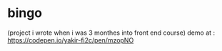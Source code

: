 # bingo
(project i wrote when i was 3 monthes into front end course)
demo at : https://codepen.io/yakir-fi2c/pen/mzopNO

